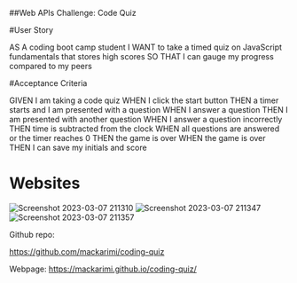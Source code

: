 ##Web APIs Challenge: Code Quiz

#User Story 
 
AS A coding boot camp student
I WANT to take a timed quiz on JavaScript fundamentals that stores high scores
SO THAT I can gauge my progress compared to my peers

#Acceptance Criteria 

GIVEN I am taking a code quiz
WHEN I click the start button
THEN a timer starts and I am presented with a question
WHEN I answer a question
THEN I am presented with another question
WHEN I answer a question incorrectly
THEN time is subtracted from the clock
WHEN all questions are answered or the timer reaches 0
THEN the game is over
WHEN the game is over
THEN I can save my initials and score





# Websites 
![Screenshot 2023-03-07 211310](https://user-images.githubusercontent.com/122414990/223697397-9125f2b5-1587-496a-9f0e-a5579130bc62.png)
![Screenshot 2023-03-07 211347](https://user-images.githubusercontent.com/122414990/223697400-51cb40d2-c33a-460f-9aaf-cd6ec13950d9.png)
![Screenshot 2023-03-07 211357](https://user-images.githubusercontent.com/122414990/223697417-e260fa56-e255-45ab-998a-81bfe5205434.png)

Github repo:

 https://github.com/mackarimi/coding-quiz  
 
 
 Webpage:
 https://mackarimi.github.io/coding-quiz/

